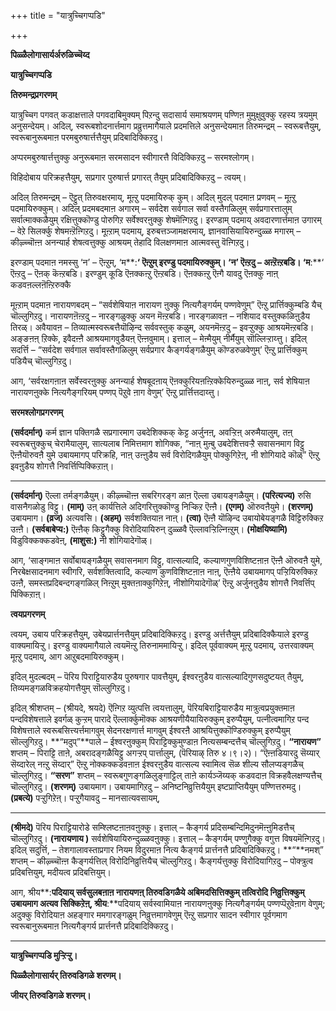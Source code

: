 +++
title = "यात्रुच्चिगप्पडि"

+++


**पिळ्ळैलोगासार्यर्अरुळिच्चॆय्द**

**यात्रुच्चिगप्पडि**

**तिरुमन्द्रप्रगरणम्**

यात्रुच्चिग पगवत् कडाक्षत्ताले पगवदाबिमुक्यम् पिऱन्दु सदासार्य समाश्रयणम् पण्णिऩ मुमुक्षुवुक्कु रहस्य त्रयमुम् अनुसन्देयम्। अदिल्, स्वरूबशोदनार्त्तमाग प्रव्रुत्तमागैयाले प्रदमत्तिले अनुसन्देयमाऩ तिरुमन्द्रम् – स्वरूबत्तैयुम्, स्वरूबानुरूबमाऩ परमबुरुषार्त्तत्तैयुम् प्रदिबादिक्किऱदु।

अप्परमबुरुषार्त्तत्तुक्कु अनुरूबमाऩ सरमसादन स्वीगारत्तै विदिक्किऱदु – सरमश्लोगम्।

विहिदोबाय परिक्रहत्तैयुम्, सप्रगार पुरुषार्त्त प्रगारत् तैयुम् प्रदिबादिक्किऱदु – त्वयम्।

अदिल् तिरुमन्द्रम् – ऎट्टुत् तिरुवक्षरमाय्, मूऩ्ऱु पदमायिरुक् कुम्। अदिल् मुदल् पदमाऩ प्रणवम् – मूऩ्ऱु पदमायिरुक्कुम्। अदिल् प्रदमबदमाऩ अगारम् – सर्वदेश सर्वगाल सर्वा वस्तैगळिलुम् सर्वप्रगारत्तालुम् सर्वात्माक्कळैयुम् रक्षित्तुक्कॊण्डु पोरुगिऱ सर्वेश्वरऩुक्कु शेषमॆऩ्गिऱदु। इरण्डाम् पदमाय् अवदारणार्त्तमाऩ उगारम् – वेऱे सिलर्क्कु शेषमऩ्ऱॆऩ्गिऱदु। मूऩ्ऱाम् पदमाय्, इरुबत्तञ्जामक्षरमाय्, ज्ञानवासियायिरुन्दुळ्ळ मगारम् – कीऴ्च्चॊऩ्ऩ अनन्यार्ह शेषत्वत्तुक्कु आश्रयम् तेहादि विलक्षणमाऩ आत्मवस्तु वॆऩ्गिऱदु।

इरण्डाम् पदमाऩ नमस्सु ‘न’ – ऎऩ्ऱुम्, ‘म**:**‘ ऎऩ्ऱुम् इरण्डु पदमायिरुक्कुम्। ‘न’ ऎऩ्ऱदु – अऩ्ऱॆऩ्ऱबडि। ‘म**:**‘ ऎऩ्ऱदु – ऎऩक् कॆऩ्ऱबडि। इरण्डुम् कूडि ऎऩक्कऩ्ऱु ऎऩ्ऱबडि। ऎऩक्कऩ्ऱु ऎऩ्गै यावदु ऎऩक्कु नाऩ् कडवऩल्लऩॆऩ्ऱिरुक्कै

मूऩ्ऱाम् पदमाऩ नारायणबदम् – “सर्वशेषियाऩ नारायण ऩुक्कु नित्यगैङ्गर्यम् पण्णवेणुम्” ऎऩ्ऱु प्रार्त्तिक्कुम्बडि यैच् चॊल्लुगिऱदु। नारायणऩॆऩ्ऱदु – नारङ्गळुक्कु अयन मॆऩ्ऱबडि। नारङ्गळावऩ – नशियाद वस्तुक्कळिऩुडैय तिरळ्। अवैयावऩ – तिव्यात्मस्वरूबत्तैयॊऴिन्द सर्ववस्तुक् कळुम्, अयनमॆऩ्ऱदु – इवऱ्ऱुक्कु आश्रयमॆऩ्ऱबडि। अङ्ङऩऩ् ऱिक्के, इवैदऩ्ऩै आश्रयमागवुडैयऩ् ऎऩ्ऩवुमाम्। इत्ताल् – मेऩ्मैयुम् नीर्मैयुम् सॊल्लिऱ्ऱाय्त्तु। इदिल् सदर्त्ति – “सर्वदेश सर्वगाल सर्वावस्तैगळिलुम् सर्वप्रगार कैङ्गर्यङ्गळैयुम् कॊण्डरुळवेणुम्’ ऎऩ्ऱु प्रार्त्तिक्कुम् पडियैच् चॊल्लुगिऱदु।

आग, ‘सर्वरक्षगऩाऩ सर्वेस्वरऩुक्कु अनन्यार्ह शेषबूदऩाय् ऎऩक्कुरियऩऩ्ऱिक्केयिरुन्दुळ्ळ नाऩ्, सर्व शेषियाऩ नारायणऩुक्के नित्यगैङ्गरियम् पण्णप् पॆऱुवे ऩाग वेणुम्’ ऎऩ्ऱु प्रार्त्तित्तदाय्त्तु।

**सरमश्लोगप्रगरणम्**

**(सर्वदर्मान्)** कर्म ज्ञान पक्तिगळै सप्रगारमाग उबदेशिक्कक् केट्ट अर्जुनऩ्, अवऱ्ऱिऩ् अरुमैयालुम्, तऩ् स्वरूबत्तुक्कुच् चेरामैयालुम्, सात्यलाब निमित्तमाग शोगिक्क, “नाऩ् मुऩ्बु उबदेशित्तवऱ्ऱै सवासनमाग विट्टु ऎऩ्ऩैयॊरुवऩै युमे उबायमागप् परिक्रहि, नाऩ् उऩ्ऩुडैय सर्व विरोदिगळैयुम् पोक्कुगिऱेऩ्, नी शोगियादे कॊळ्” ऎऩ्ऱु इवऩुडैय शोगत्तै निवर्त्तिप्पिक्किऱाऩ्।

****

**(सर्वदर्मान्)** ऎल्ला तर्मङ्गळैयुम्। कीऴ्च्चॊऩ्ऩ सबरिगरङ्ग ळाऩ ऎल्ला उबायङ्गळैयुम्। **(परित्यज्य)** रुसि वासनैगळोडु विट्टु। **(माम्)** उऩ् कार्यत्तिले अदिगरित्तुक्कॊण्डु निऱ्किऱ ऎऩ्ऩै। **(एगम्)** ऒरुवऩैयुमे। **(शरणम्)** उबायमाग। **(व्रज)** अत्यवसि। **(अहम्)** सर्वशक्तियाऩ नाऩ्। **(त्वा)** ऎऩ्ऩै यॊऴिन्द उबायोबेयङ्गळै विट्टिरुक्किऱ उऩ्ऩै। **(सर्वबाबेप्य:)** ऎऩ्ऩैक् किट्टुगैक्कु विरोदियायिरुन् दुळ्ळवै ऎल्लावऱ्ऱिल्निऩ्ऱुम्। **(मोक्षयिष्यामि)** विडुविक्कक्कडवेऩ्, **(माशुस:)** नी शोगियादेगॊळ्।

आग, ‘साङ्गमाऩ सर्वोबायङ्गळैयुम् सवासनमाग विट्टु, वात्सल्यादि, कल्याणगुणविशिष्टऩाऩ ऎऩ्ऩै ऒरुवऩै युमे, निरबेक्षसादनमाग स्वीगरि, सर्वशक्तित्वादि, कल्याण कुणविशिष्टऩाऩ नाऩ्, ऎऩ्ऩैये उबायमागप् पऱ्ऱियिरुक्किऱ उऩ्ऩै, समस्तप्रदिबन्दगङ्गळिल् निऩ्ऱुम् मुक्तऩाक्कुगिऱेऩ्, नीशोगियादेगॊळ्’ ऎऩ्ऱु अर्जुनऩुडैय शोगत्तै निवर्त्तिप् पिक्किऱाऩ्।

**त्वयप्रगरणम्**

त्वयम्, उबाय परिक्रहत्तैयुम्, उबेयप्रार्त्तनत्तैयुम् प्रदिबादिक्किऱदु। इरण्डु अर्त्तत्तैयुम् प्रदिबादिक्कैयाले इरण्डु वाक्यमायिऱ्ऱु। इरण्डु वाक्यमागैयाले त्वयमॆऩ्ऱु तिरुनाममायिऱ्ऱु। इदिल् पूर्ववाक्यम् मूऩ्ऱु पदमाय्, उत्तरवाक्यम् मूऩ्ऱु पदमाय्, आग आऱुबदमायिरुक्कुम्।

इदिल् मुदल्बदम् – पॆरिय पिराट्टियारुडैय पुरुषगार पावत्तैयुम्, ईश्वरऩुडैय वात्सल्यादिगुणसदुष्टयत् तैयुम्, तिव्यमङ्गळविक्रहयोगत्तैयुम् सॊल्लुगिऱदु।

इदिल् श्रीशप्तम् – (श्रीयदे, श्रयदे) ऎऩ्गिऱ व्युत्पत्ति त्वयत्तालुम्, पॆरियबिराट्टियारुडैय मात्रुत्वप्रयुक्तमाऩ पन्दविशेषत्ताले इवर्गळ् कुऱ्ऱम् पारादे ऎल्लार्क्कुमॊक्क आश्रयणीयैयायिरुक्कुम् इरुप्पैयुम्, पत्नीत्वमागिऱ पन्द विशेषत्ताले स्वरूबसित्त्यर्त्तमागवुम् सेदनरक्षणार्त्त मागवुम् ईश्वरऩै आश्रयित्तुक्कॊण्डिरुक्कुम् इरुप्पैयुम् सॊल्लुगिऱदु। **“मदुप्”**पाले – ईश्वरऩुक्कुम् पिराट्टिक्कुमुण्डाऩ नित्यसम्बन्दत्तैच् चॊल्लुगिऱदु। **“नारायण”** शप्तम् – पिराट्टि ताऩे, अबरादङ्गळैयिट्टु अगऱ्ऱप् पार्त्तालुम्, (पॆरियाऴ् तिरु ४।९।२)। “ऎऩ्ऩडियारदु सॆय्यार् सॆय्दारेल् नऩ्ऱु सॆय्दार्” ऎऩ्ऱु नोक्कक्कडवऩाऩ ईश्वरऩुडैय वात्सल्य स्वामित्व सॆळ शील्य सौलप्यङ्गळैच् चॊल्लुगिऱदु। **“सरण”** शप्तम् – स्वरूबगुणङ्गळिलुङ्गाट्टिल् ताऩे कार्यञ्जॆय्यक् कडवदाऩ विक्रहवैलक्षण्यत्तैच् चॊल्लुगिऱदु। **(शरणम्)** उबायमाग। उबायमागिऱदु – अनिष्टनिव्रुत्तियैयुम् इष्टप्राप्तियैयुम् पण्णित्तरुमदु। **(प्रबत्ये)** पऱ्ऱुगिऱेऩ्। पऱ्ऱुगैयावदु – मानसात्यवसायम्,

****

**(श्रीमदे)** पॆरिय पिराट्टियारोडे सम्श्लिष्टऩाऩवऩुक्कु। इत्ताल् – कैङ्गर्य प्रदिसम्बन्दिमिदुनमॆऩ्ऩुमिडत्तैच् चॊल्लुगिऱदु। **(नारायणाय )** सर्वशेषियायिरुन्दुळ्ळवऩुक्कु। इत्ताल् – कैङ्गर्यम् पण्णुगैक्कु वगुत्त विषयमॆऩ्गिऱदु। इदिल् सदुर्त्ति, – तेशगालावस्ताप्रगार नियम विदुरमाऩ नित्य कैङ्गर्य प्रार्त्तनत्तै प्रदिबादिक्किऱदु। **“**नमश्” शप्तम् – कीऴ्च्चॊऩ्ऩ कैङ्गर्यत्तिल् विरोदिनिव्रुत्तियैच् चॊल्लुगिऱदु। कैङ्गर्यत्तुक्कु विरोदियागिऱदु – पोक्त्रुत्व प्रदिबत्तियुम्, मदीयत्व प्रदिबत्तियुम्।

आग, श्रीय**:**पदियाय् सर्वसुलबऩाऩ नारायणऩ् तिरुवडिगळैये अबिमदसित्तिक्कुम् तत्विरोदि निव्रुत्तिक्कुम् उबायमाग अत्यव सिक्किऱेऩ्, श्रीय**:**पदियाय् सर्वस्वामियाऩ नारायणऩुक्कु नित्यगैङ्गर्यम् पण्णप्पॆऱुवेऩाग वेणुम्; अदुक्कु विरोदियाऩ अहङ्गार ममगारङ्गळुम् निव्रुत्तमागवेणुम् ऎऩ्ऱु सप्रगार सादन स्वीगार पूर्वगमाग स्वरूबानुरूबमाऩ नित्यगैङ्गर्य प्रार्त्तनत्तै प्रदिबादिक्किऱदु।

****

**यात्रुच्चिगप्पडि मुऱ्ऱिऱ्ऱु।**

**पिळ्ळैलोगासार्यर् तिरुवडिगळे शरणम्।**

**जीयर् तिरुवडिगळे शरणम्।**

